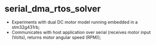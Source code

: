# serial_dma_rtos_solver

- Experiments with dual DC motor model running embedded in a stm32g431rb;
- Communicates with host application over serial (receives motor input (Volts), returns motor angular speed (RPM));

